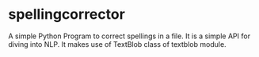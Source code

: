 # spellingcorrector
A simple Python Program to correct spellings in a file.
It is a simple API for diving into NLP.
It makes use of TextBlob class of textblob module.
